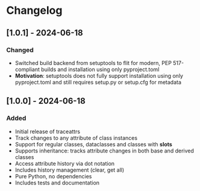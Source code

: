 # Changelog

## [1.0.1] - 2024-06-18
### Changed
- Switched build backend from setuptools to flit for modern, PEP 517-compliant builds and installation using only pyproject.toml
- **Motivation**: setuptools does not fully support installation using only pyproject.toml and still requires setup.py or setup.cfg for metadata

## [1.0.0] - 2024-06-18
### Added
- Initial release of traceattrs
- Track changes to any attribute of class instances
- Support for regular classes, dataclasses and classes with __slots__
- Supports inheritance: tracks attribute changes in both base and derived classes
- Access attribute history via dot notation
- Includes history management (clear, get all)
- Pure Python, no dependencies
- Includes tests and documentation
